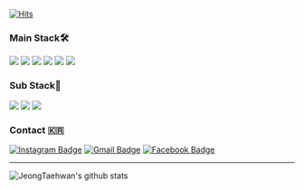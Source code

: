 [![Hits](https://hits.seeyoufarm.com/api/count/incr/badge.svg?url=https%3A%2F%2Fgithub.com%2FJeongTaehwan%2Fhit-counter&count_bg=%23000000&title_bg=%23000000&icon=node-dot-js.svg&icon_color=%23FFFFFF&title=hits&edge_flat=false)](https://hits.seeyoufarm.com)

### Main Stack🛠

<img src="https://img.shields.io/badge/HTML-E34F26?style=flat-square&logo=HTML5&logoColor=white"/></a> <img src="https://img.shields.io/badge/CSS-1572B6?style=flat-square&logo=CSS3&logoColor=white"/></a> <img src="https://img.shields.io/badge/Sass-CC6699?style=flat-square&logo=Sass&logoColor=white"/></a> <img src="https://img.shields.io/badge/Javascript-F7DF1E?style=flat-square&logo=Javascript&logoColor=white"/></a> <img src="https://img.shields.io/badge/React-61DAFB?style=flat-square&logo=React&logoColor=white"/></a> <img src="https://img.shields.io/badge/Figma-F24E1E?style=flat-square&logo=Figma&logoColor=white"/></a>

### Sub Stack🔨

<img src="https://img.shields.io/badge/C-A8B9CC?style=flat-square&logo=c&logoColor=white"/></a> <img src="https://img.shields.io/badge/Java-007396?style=flat-square&logo=java&logoColor=white"/></a> <img src="https://img.shields.io/badge/Python-3776AB?style=flat-square&logo=Python&logoColor=white"/></a>

### Contact 🇰🇷

[![Instagram Badge](https://img.shields.io/badge/-Instagram-dd2a7b?style=flat-square&logo=instagram&logoColor=white&link=https://www.instagram.com/x0_ghks1)](https://www.instagram.com/x0_ghks1) [![Gmail Badge](https://img.shields.io/badge/-Gmail-c14438?style=flat-square&logo=Gmail&logoColor=white&link=mailto:kt26625417@gmail.com)](mailto:kt26625417@gmail.com) [![Facebook Badge](https://img.shields.io/badge/-Facebook-0000ff?style=flat-square&logo=Facebook&logoColor=white&link=https://www.facebook.com/profile.php?id=100012453123499)](https://www.facebook.com/profile.php?id=100012453123499)

---

![JeongTaehwan's github stats](https://github-readme-stats.vercel.app/api?username=JeongTaehwan&show_icons=true)

